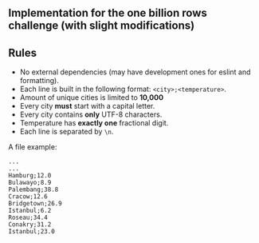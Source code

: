 ## Implementation for the one billion rows challenge (with slight modifications)

## Rules

- No external dependencies (may have development ones for eslint and formatting).
- Each line is built in the following format: `<city>;<temperature>`.
- Amount of unique cities is limited to **10,000**
- Every city **must** start with a capital letter.
- Every city contains **only** UTF-8 characters.
- Temperature has **exactly one** fractional digit.
- Each line is separated by `\n`.

A file example:

```text
...
...
Hamburg;12.0
Bulawayo;8.9
Palembang;38.8
Cracow;12.6
Bridgetown;26.9
Istanbul;6.2
Roseau;34.4
Conakry;31.2
Istanbul;23.0
```
